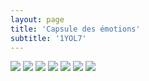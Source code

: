 ```yaml
---
layout: page
title: 'Capsule des émotions'
subtitle: '1YOL7'
---
```


<div class="gallery" data-columns="2">
	<img  src="/images/emotion/10-crop.webp">
	<img  src="/images/emotion/3.webp">
	<img  src="/images/emotion/2-crop.webp">
	<img  src="/images/emotion/9.webp">
	<img  src="/images/emotion/4.webp">
	<img  src="/images/emotion/1.webp">
	<img  src="/images/emotion/7.webp">
</div>
